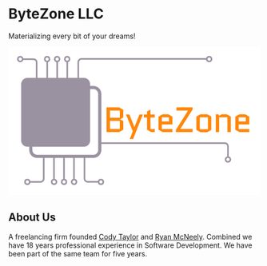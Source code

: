 # ByteZone LLC

Materializing every bit of your dreams!

![bytezone-llc-logo](./bytezone-llc-logo.png)

## About Us

A freelancing firm founded [Cody Taylor][] and [Ryan McNeely][]. Combined we have 18 years professional experience in Software Development. We have been part of the same team for five years.

[Cody Taylor]: https://github.com/CodeMan99
[Ryan McNeely]: https://github.com/RMcNeely
